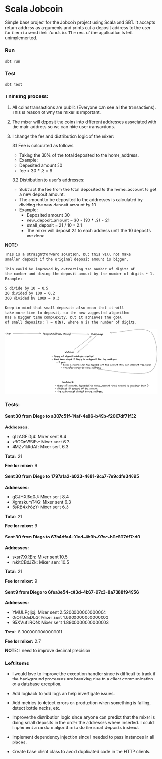 # Scala Jobcoin
Simple base project for the Jobcoin project using Scala and SBT. It accepts return address as arguments and prints out a deposit address to the user for them to send their funds to. The rest of the application is left unimplemented.

### Run
`sbt run`


### Test
`sbt test`

### Thinking process:

1. All coins transactions are public (Everyone can see all the transactions). This is reason of why the mixer is important.
2. The mixer will deposit the coins into different addresses associated with the main address so we can hide user transactions.
3. I change the fee and distribution logic of the mixer:
    
    3.1 Fee is calculated as follows:
     - Taking the 30% of the total deposited to the home_address.
     - Example:
      - Deposited amount 30
      - fee = 30 * .3 = 9
      
    3.2 Distribution to user's addresses:
     - Subtract the fee from the total deposited to the home_account to get a new deposit amount.
     - The amount to be deposited to the addresses is calculated by dividing the new deposit amount by 10.
     - Example:
        - Deposited amount 30
        - new_deposit_amount = 30 - (30 * .3) = 21
        - small_deposit = 21 / 10 = 2.1
        - The mixer will deposit 2.1 to each address until the 10 deposits are done.

**NOTE:**
```
This is a straightforward solution, but this will not make
smaller deposit if the original deposit amount is bigger.

This could be improved by extracting the number of digits of
the number and diving the deposit amount by the number of digits + 1. Example:

5 divide by 10 = 0.5
20 divided by 100 = 0.2
300 divided by 1000 = 0.3

Keep in mind that small deposits also mean that it will
take more time to deposit, so the new suggested algorithm
has a bigger time complexity, but it achieves the goal
of small deposits: T = O(N), where n is the number of digits.

```

![alt test](img/thinking_process.png)

### Tests:

#### Sent 30 from Diego to a307c51f-14af-4e86-b49b-f2007df71f32

**Addresses:**
 - q1zAGFiGj4: Mixer sent 8.4
 - xBOQnWSiFv: Mixer sent 6.3
 - 4MZv1kRdAf: Mixer sent 6.3

**Total:**
21

**Fee for mixer:**
9

#### Sent 30 from Diego to 1797afa2-b023-4681-9ca7-7e9ddfe34695

**Addresses:**
 - gGJHXl8q0J: Mixer sent 8.4
 - XgmskumT4G: Mixer sent 6.3
 - 5sRB4xP8zY: Mixer sent 6.3

**Total:**
21

**Fee for mixer:**
9

#### Sent 30 from Diego to 67b4dfa4-91ed-4b9b-97ec-b0c607df7cd0

**Addresses:**
 - sxsr7XtREh: Mixer sent 10.5
 - mkitCBdJZk: Mixer sent 10.5

**Total:**
21

**Fee for mixer:**
9

#### Sent 9 from Diego to 6fea3e54-c83d-4b67-97c3-8a7388f94956

**Addresses:**
 - YMULPgIjxj: Mixer sent 2.5200000000000004
 - 0rOFBdnDLG: Mixer sent 1.8900000000000003
 - 95XVufLRQN: Mixer sent 1.8900000000000003

**Total:**
6.3000000000000011

**Fee for mixer:**
2.7

**NOTE:**
I need to improve decimal precision

### Left items

- I would love to improve the exception handler since is 
difficult to track if the background processes are breaking
due to a client communication or a database exception.

- Add logback to add logs an help investigate issues.

- Add metrics to detect errors on production when something
is failing, detect bottle necks, etc.

- Improve the distribution logic since anyone can predict that
the mixer is doing small deposits in the order the addresses where inserted.
I could implement a random algorithm to do the small deposits instead.

- Implement dependency injection since I needed to pass
instances in all places.

- Create base client class to avoid duplicated code in the
HTTP clients.